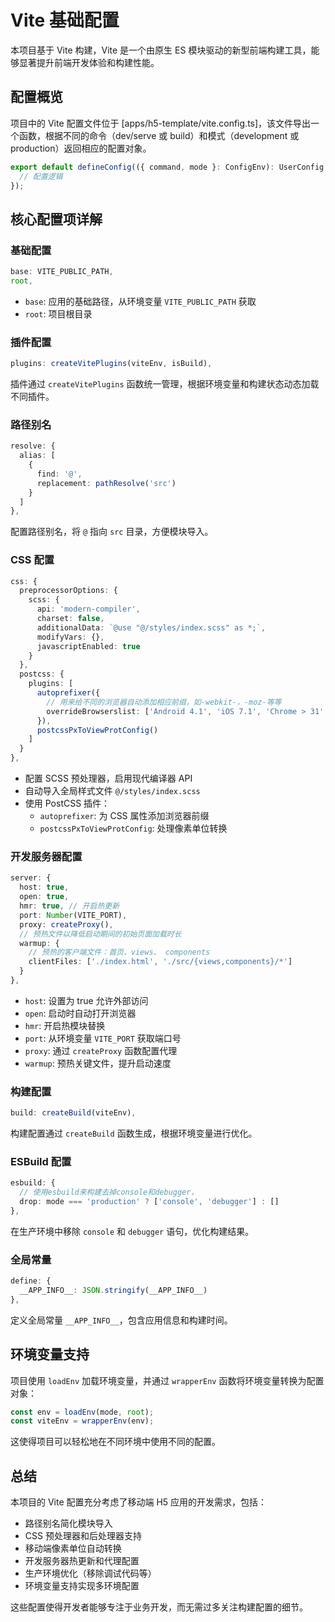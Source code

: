 # Vite 基础配置

本项目基于 Vite 构建，Vite 是一个由原生 ES 模块驱动的新型前端构建工具，能够显著提升前端开发体验和构建性能。

## 配置概览

项目中的 Vite 配置文件位于
[apps/h5-template/vite.config.ts]，该文件导出一个函数，根据不同的命令（dev/serve 或 build）和模式（development 或 production）返回相应的配置对象。

```ts
export default defineConfig(({ command, mode }: ConfigEnv): UserConfig => {
  // 配置逻辑
});
```

## 核心配置项详解

### 基础配置

```ts
base: VITE_PUBLIC_PATH,
root,
```

- `base`: 应用的基础路径，从环境变量 `VITE_PUBLIC_PATH` 获取
- `root`: 项目根目录

### 插件配置

```ts
plugins: createVitePlugins(viteEnv, isBuild),
```

插件通过 `createVitePlugins` 函数统一管理，根据环境变量和构建状态动态加载不同插件。

### 路径别名

```ts
resolve: {
  alias: [
    {
      find: '@',
      replacement: pathResolve('src')
    }
  ]
},
```

配置路径别名，将 `@` 指向 `src` 目录，方便模块导入。

### CSS 配置

```ts
css: {
  preprocessorOptions: {
    scss: {
      api: 'modern-compiler',
      charset: false,
      additionalData: `@use "@/styles/index.scss" as *;`,
      modifyVars: {},
      javascriptEnabled: true
    }
  },
  postcss: {
    plugins: [
      autoprefixer({
        // 用来给不同的浏览器自动添加相应前缀，如-webkit-，-moz-等等
        overrideBrowserslist: ['Android 4.1', 'iOS 7.1', 'Chrome > 31', 'ff > 31', 'ie >= 8']
      }),
      postcssPxToViewProtConfig()
    ]
  }
},
```

- 配置 SCSS 预处理器，启用现代编译器 API
- 自动导入全局样式文件 `@/styles/index.scss`
- 使用 PostCSS 插件：
  - `autoprefixer`: 为 CSS 属性添加浏览器前缀
  - `postcssPxToViewProtConfig`: 处理像素单位转换

### 开发服务器配置

```ts
server: {
  host: true,
  open: true,
  hmr: true, // 开启热更新
  port: Number(VITE_PORT),
  proxy: createProxy(),
  // 预热文件以降低启动期间的初始页面加载时长
  warmup: {
    // 预热的客户端文件：首页、views、 components
    clientFiles: ['./index.html', './src/{views,components}/*']
  }
},
```

- `host`: 设置为 true 允许外部访问
- `open`: 启动时自动打开浏览器
- `hmr`: 开启热模块替换
- `port`: 从环境变量 `VITE_PORT` 获取端口号
- `proxy`: 通过 `createProxy` 函数配置代理
- `warmup`: 预热关键文件，提升启动速度

### 构建配置

```ts
build: createBuild(viteEnv),
```

构建配置通过 `createBuild` 函数生成，根据环境变量进行优化。

### ESBuild 配置

```ts
esbuild: {
  // 使用esbuild来构建去掉console和debugger，
  drop: mode === 'production' ? ['console', 'debugger'] : []
},
```

在生产环境中移除 `console` 和 `debugger` 语句，优化构建结果。

### 全局常量

```ts
define: {
  __APP_INFO__: JSON.stringify(__APP_INFO__)
},
```

定义全局常量 `__APP_INFO__`，包含应用信息和构建时间。

## 环境变量支持

项目使用 `loadEnv` 加载环境变量，并通过 `wrapperEnv` 函数将环境变量转换为配置对象：

```ts
const env = loadEnv(mode, root);
const viteEnv = wrapperEnv(env);
```

这使得项目可以轻松地在不同环境中使用不同的配置。

## 总结

本项目的 Vite 配置充分考虑了移动端 H5 应用的开发需求，包括：

- 路径别名简化模块导入
- CSS 预处理器和后处理器支持
- 移动端像素单位自动转换
- 开发服务器热更新和代理配置
- 生产环境优化（移除调试代码等）
- 环境变量支持实现多环境配置

这些配置使得开发者能够专注于业务开发，而无需过多关注构建配置的细节。
